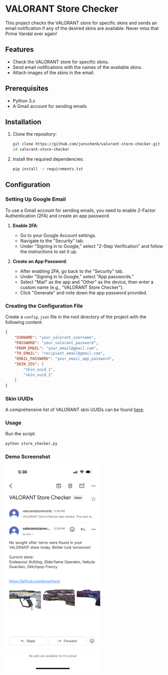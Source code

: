 # VALORANT Store Checker

This project checks the VALORANT store for specific skins and sends an email notification if any of the desired skins are available. Never miss that Prime Vandal ever again!

## Features

- Check the VALORANT store for specific skins.
- Send email notifications with the names of the available skins.
- Attach images of the skins in the email.

## Prerequisites

- Python 3.x
- A Gmail account for sending emails

## Installation

1. Clone the repository:

    ```sh
    git clone https://github.com/jonschenk/valorant-store-checker.git
    cd valorant-store-checker
    ```

2. Install the required dependencies:

    ```sh
    pip install -r requirements.txt
    ```

## Configuration

### Setting Up Google Email

To use a Gmail account for sending emails, you need to enable 2-Factor Authentication (2FA) and create an app password.

1. **Enable 2FA**:
    - Go to your Google Account settings.
    - Navigate to the "Security" tab.
    - Under "Signing in to Google," select "2-Step Verification" and follow the instructions to set it up.

2. **Create an App Password**:
    - After enabling 2FA, go back to the "Security" tab.
    - Under "Signing in to Google," select "App passwords."
    - Select "Mail" as the app and "Other" as the device, then enter a custom name (e.g., "VALORANT Store Checker").
    - Click "Generate" and note down the app password provided.

### Creating the Configuration File

Create a `config.json` file in the root directory of the project with the following content:

```json
{
    "USRNAME": "your_valorant_username",
    "PASSWORD": "your_valorant_password",
    "FROM_EMAIL": "your_email@gmail.com",
    "TO_EMAIL": "recipient_email@gmail.com",
    "EMAIL_PASSWORD": "your_email_app_password",
    "SKIN_IDS": [
        "skin_uuid_1",
        "skin_uuid_2"
    ]
}

```

### Skin UUIDs

A comprehensive list of VALORANT skin UUIDs can be found [here](https://gist.github.com/clap-dev/fdef6cf3a689a6da2cef7da90c36adfb).

### Usage

Run the script:
```sh
python store_checker.py
```

### Demo Screenshot
<img src="IMG_3966.png" alt="Screenshot" width="300"/>